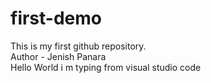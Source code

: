 # first-demo
This is my first github repository.
<br>
Author - Jenish Panara
<br>
Hello World
i m typing from visual studio code
